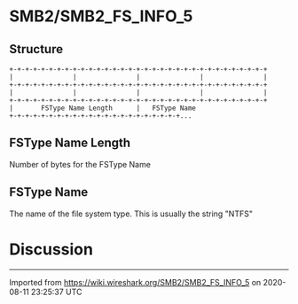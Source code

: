 # SMB2/SMB2\_FS\_INFO\_5

## Structure

    +-+-+-+-+-+-+-+-+-+-+-+-+-+-+-+-+-+-+-+-+-+-+-+-+-+-+-+-+-+-+-+-+
    |               |               |               |               |
    +-+-+-+-+-+-+-+-+-+-+-+-+-+-+-+-+-+-+-+-+-+-+-+-+-+-+-+-+-+-+-+-+
    |               |               |               |               |
    +-+-+-+-+-+-+-+-+-+-+-+-+-+-+-+-+-+-+-+-+-+-+-+-+-+-+-+-+-+-+-+-+
    |       FSType Name Length      |   FSType Name
    +-+-+-+-+-+-+-+-+-+-+-+-+-+-+-+-+-+-+-+-+-+...

## FSType Name Length

Number of bytes for the FSType Name

## FSType Name

The name of the file system type. This is usually the string "NTFS"

# Discussion

---

Imported from https://wiki.wireshark.org/SMB2/SMB2_FS_INFO_5 on 2020-08-11 23:25:37 UTC
